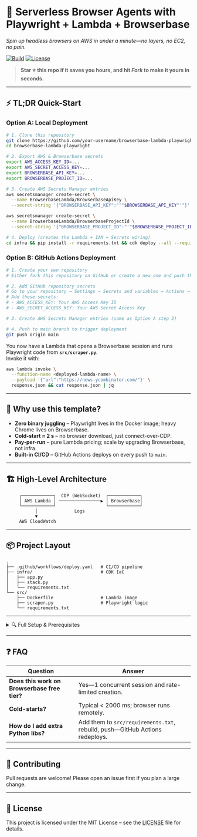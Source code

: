 # 🚀 Serverless Browser Agents with Playwright + Lambda + Browserbase
*Spin up headless browsers on AWS in under a minute—no layers, no EC2, no pain.*

[![Build](https://github.com/your-username/your-repo/actions/workflows/deploy.yaml/badge.svg)](../../actions/workflows/deploy.yaml)
[![License](https://img.shields.io/badge/license-MIT-green.svg)](LICENSE)

> **Star ⭐ this repo if it saves you hours, and hit _Fork_ to make it yours in seconds.**

---

## ⚡ TL;DR Quick-Start

### Option A: Local Deployment

```bash
# 1. Clone this repository
git clone https://github.com/your-username/browserbase-lambda-playwright.git
cd browserbase-lambda-playwright

# 2. Export AWS & Browserbase secrets
export AWS_ACCESS_KEY_ID=...
export AWS_SECRET_ACCESS_KEY=...
export BROWSERBASE_API_KEY=...
export BROWSERBASE_PROJECT_ID=...

# 3. Create AWS Secrets Manager entries
aws secretsmanager create-secret \
  --name BrowserbaseLambda/BrowserbaseApiKey \
  --secret-string '{"BROWSERBASE_API_KEY":"'"$BROWSERBASE_API_KEY"'"}'

aws secretsmanager create-secret \
  --name BrowserbaseLambda/BrowserbaseProjectId \
  --secret-string '{"BROWSERBASE_PROJECT_ID":"'"$BROWSERBASE_PROJECT_ID"'"}'

# 4. Deploy (creates the Lambda + IAM + Secrets wiring)
cd infra && pip install -r requirements.txt && cdk deploy --all --require-approval never
```

### Option B: GitHub Actions Deployment

```bash
# 1. Create your own repository
# Either fork this repository on GitHub or create a new one and push this code

# 2. Add GitHub repository secrets
# Go to your repository → Settings → Secrets and variables → Actions → New repository secret
# Add these secrets:
# - AWS_ACCESS_KEY: Your AWS Access Key ID
# - AWS_SECRET_ACCESS_KEY: Your AWS Secret Access Key

# 3. Create AWS Secrets Manager entries (same as Option A step 3)

# 4. Push to main branch to trigger deployment
git push origin main
```

You now have a Lambda that opens a Browserbase session and runs Playwright code from **`src/scraper.py`**.  
Invoke it with:

```bash
aws lambda invoke \
  --function-name <deployed-lambda-name> \
  --payload '{"url":"https://news.ycombinator.com/"}' \
  response.json && cat response.json | jq
```

---

## 🚀 Why use this template?

* **Zero binary juggling** – Playwright lives in the Docker image; heavy Chrome lives on Browserbase.  
* **Cold-start ≈ 2 s** – no browser download, just connect-over-CDP.  
* **Pay-per-run** – pure Lambda pricing; scale by upgrading Browserbase, not infra.  
* **Built-in CI/CD** – GitHub Actions deploys on every push to `main`.  

---

## 🏗️ High-Level Architecture

```
     ┌────────────┐  CDP (WebSocket)  ┌────────────┐
     │ AWS Lambda │ ────────────────▶ │ Browserbase│
     └────────────┘                   └────────────┘
           │              Logs
           ▼
     AWS CloudWatch
```

---

## 📦 Project Layout

```
.
├── .github/workflows/deploy.yaml   # CI/CD pipeline
├── infra/                          # CDK IaC
│   ├── app.py
│   ├── stack.py
│   └── requirements.txt
└── src/
    ├── Dockerfile                  # Lambda image
    ├── scraper.py                  # Playwright logic
    └── requirements.txt
```

---

<details>
<summary>🔍 Full Setup & Prerequisites</summary>

### Requirements

| Tool | Version |
| --- | --- |
| AWS CLI | any 2.x |
| Docker | ≥ 20.10 |
| Node & npm | any LTS (for CDK) |
| Python | 3.12+ |
| Browserbase account | free tier works |

### 1. Install the AWS CLI

```bash
# macOS (Homebrew)
brew install awscli
```

(See AWS docs for Windows/Linux.)

### 2. Configure AWS

```bash
aws configure  # supply keys & default region, e.g. us-east-1
```

### 3. Add Browserbase secrets to AWS Secrets Manager

```bash
aws secretsmanager create-secret \
  --name BrowserbaseLambda/BrowserbaseApiKey \
  --secret-string '{"BROWSERBASE_API_KEY":"$BROWSERBASE_API_KEY"}'

aws secretsmanager create-secret \
  --name BrowserbaseLambda/BrowserbaseProjectId \
  --secret-string '{"BROWSERBASE_PROJECT_ID":"$BROWSERBASE_PROJECT_ID"}'
```

### 4. Local Playwright install (optional for dev)

```bash
pip install playwright && python -m playwright install
```

</details>

---

## ❓ FAQ

| Question | Answer |
| --- | --- |
| **Does this work on Browserbase free tier?** | Yes—1 concurrent session and rate-limited creation. |
| **Cold-starts?** | Typical < 2000 ms; browser runs remotely. |
| **How do I add extra Python libs?** | Add them to `src/requirements.txt`, rebuild, push—GitHub Actions redeploys. |

---

## 🤝 Contributing

Pull requests are welcome! Please open an issue first if you plan a large change.

---

## 📄 License

This project is licensed under the MIT License – see the [LICENSE](LICENSE) file for details.